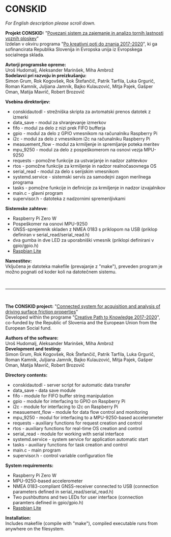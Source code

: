 # CONSKID

<i>For English description please scroll down.</i><br>

<b>Projekt CONSKID:</b>
	"<a href="http://kmtm.fs.uni-lj.si/conskid/">Povezani sistem za zajemanje in analizo tornih lastnosti voznih ploskev</a>"<br>
	Izdelan v okviru programa "<a href="http://www.sklad-kadri.si/si/razvoj-kadrov/po-kreativni-poti-do-znanja-pkp/">Po kreativni poti do znanja 2017-2020</a>", ki ga sofinancirata Republika Slovenija in Evropska unija iz Evropskega socialnega sklada.<br>

<b>Avtorji programske opreme:</b><br>
	Uroš Hudomalj, Aleksander Marinšek, Miha Ambrož<br>
<b>Sodelavci pri razvoju in preizkušanju:</b><br>
	Simon Grum, Rok Kogovšek, Rok Štefančič, Patrik Tarfila, Luka Grgurič, Roman Kamnik, Juljiana Jamnik, Bajko Kulauzović, Mitja Pajek, Gašper Oman, Matija Mavrič, Robert Brozovič<br>

<b>Vsebina direktorijev:</b><br>
<ul>
	<li>conskidautodl - strežniška skripta za avtomatski prenos datotek z izmerki</li>
	<li>data_save - modul za shranjevanje izmerkov</li>
	<li>fifo - modul za delo z nizi prek FIFO bufferja</li>
	<li>gpio - modul za delo z GPIO vmesnikom na računalniku Raspberry Pi</li>
	<li>i2c - modul za delo z vmesnikom i2c na računalniku Raspberry Pi</li>
	<li>measuement_flow - modul za krmiljenje in spremljanje poteka meritev</li>
	<li>mpu_9250 - modul za delo z pospeškomerom na osnovi vezja MPU-9250</li>
	<li>requests - pomožne funkcije za ustvarjanje in nadzor zahtevkov</li>
	<li>rtos -  pomožne funkcije za krmiljenje in nadzor realnočasovnega OS</li>
	<li>serial_read - modul za delo s serijskim vmesnikom</li>
	<li>systemd.service - sistemski servis za samodejni zagon merilnega programa</li>
	<li>tasks - pomožne funkcije in definicije za krmiljenje in nadzor izvajalnikov</li>
	<li>main.c - glavni program</li>
	<li>supervisor.h - datoteka z nadzornimi spremenljivkami</li>
</ul>

<b>Sistemske zahteve:</b><br>
<ul>
	<li>Raspberry Pi Zero W</li>
	<li>Pospeškomer na osnovi MPU-9250</li>
	<li>GNSS-sprejemnik skladen z NMEA 0183 s priklopom na USB (priklop definiran v serial_read/serial_read.h)</li>
	<li>dva gumba in dve LED za uporabniški vmesnik (priklopi definirani v gpio/gpio.h)</li>
	<li><a href="https://www.raspberrypi.org/downloads/raspbian/">Raspbian Lite</a></li>
</ul>
	
<b>Namestitev:</b><br>
	Vključena je datoteka makefile (prevajanje z "make"), preveden program je možno pognati od koder koli na datotečnem sistemu.<br>

<br>
<hr>
<br>

<b>The CONSKID project:</b>
	"<a href="http://kmtm.fs.uni-lj.si/conskid/">Connected system for acquisition and analysis of driving surface friction properties</a>"<br>
	Developed within the programe "<a href="http://www.sklad-kadri.si/si/razvoj-kadrov/po-kreativni-poti-do-znanja-pkp/">Creative Path to Knowledge 2017-2020</a>", co-funded by the Republic of Slovenia and the European Union from the European Social fund.<br>

<b>Authors of the software:</b><br>
	Uroš Hudomalj, Aleksander Marinšek, Miha Ambrož<br>
<b>Development and testing:</b><br>
	Simon Grum, Rok Kogovšek, Rok Štefančič, Patrik Tarfila, Luka Grgurič, Roman Kamnik, Juljiana Jamnik, Bajko Kulauzović, Mitja Pajek, Gašper Oman, Matija Mavrič, Robert Brozovič<br>

<b>Directory contents:</b><br>
<ul>
	<li>conskidautodl - server script for automatic data transfer</li>
	<li>data_save - data save module</li>
	<li>fifo - module for FIFO buffer string manipulation</li>
	<li>gpio - module for interfacing to GPIO on Raspberry Pi</li>
	<li>i2c - module for interfacing to i2c on Raspberry Pi</li>
	<li>measuement_flow - module for data flow control and monitoring</li>
	<li>mpu_9250 - modul for interfacing to a MPU-9250-based accelerometer</li>
	<li>requests - auxiliary functions for request creation and control</li>
	<li>rtos - auxiliary functions for real-time OS creation and control</li>
	<li>serial_read - module for working with serial interface</li>
	<li>systemd.service - system service for application automatic start</li>
	<li>tasks - auxiliary functions for task creation and control</li>
	<li>main.c - main program</li>
	<li>supervisor.h - control variable configuration file</li>
</ul>

<b>System requirements:</b><br>
<ul>
	<li>Raspberry Pi Zero W</li>
	<li>MPU-9250-based accelerometer</li>
	<li>NMEA 0183-compliant GNSS-receiver connected to USB (connection parameters defined in serial_read/serial_read.h)</li>
	<li>Two pushbuttons and two LEDs for user interface (connection paramters defined in gpio/gpio.h)</li>
	<li><a href="https://www.raspberrypi.org/downloads/raspbian/">Raspbian Lite</a></li>
</ul>
	
<b>Installation:</b><br>
	Includes makefile (compile with "make"), compiled executable runs from anywhere on the filesystem.<br>

